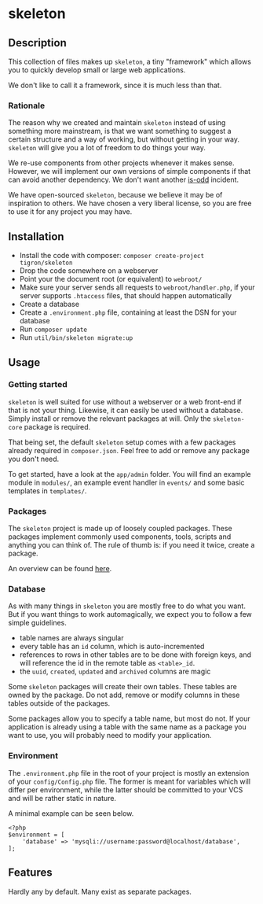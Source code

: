 # skeleton

## Description

This collection of files makes up `skeleton`, a tiny "framework" which allows
you to quickly develop small or large web applications.

We don't like to call it a framework, since it is much less than that.

### Rationale

The reason why we created and maintain `skeleton` instead of using something
more mainstream, is that we want something to suggest a certain structure and a
way of working, but without getting in your way. `skeleton` will give you a lot
of freedom to do things your way.

We re-use components from other projects whenever it makes sense. However, we
will implement our own versions of simple components if that can avoid another
dependency. We don't want another [is-odd](https://www.npmjs.com/package/is-odd)
incident.

We have open-sourced `skeleton`, because we believe it may be of inspiration to
others. We have chosen a very liberal license, so you are free to use it for
any project you may have.

## Installation

  * Install the code with composer: `composer create-project tigron/skeleton`
  * Drop the code somewhere on a webserver
  * Point your the document root (or equivalent) to `webroot/`
  * Make sure your server sends all requests to `webroot/handler.php`, if your
    server supports `.htaccess` files, that should happen automatically
  * Create a database
  * Create a `.environment.php` file, containing at least the DSN for your
    database
  * Run `composer update`
  * Run `util/bin/skeleton migrate:up`

## Usage

### Getting started

`skeleton` is well suited for use without a webserver or a web front-end if that
is not your thing. Likewise, it can easily be used without a database. Simply
install or remove the relevant packages at will. Only the `skeleton-core`
package is required.

That being set, the default `skeleton` setup comes with a few packages already
required in `composer.json`. Feel free to add or remove any package you don't
need.

To get started, have a look at the `app/admin` folder. You will find an example
module in `modules/`, an example event handler in `events/` and some basic
templates in `templates/`.

### Packages

The `skeleton` project is made up of loosely coupled packages. These packages
implement commonly used components, tools, scripts and anything you can think
of. The rule of thumb is: if you need it twice, create a package.

An overview can be found [here](https://github.com/tigron?q=skeleton).

### Database

As with many things in `skeleton` you are mostly free to do what you want. But
if you want things to work automagically, we expect you to follow a few simple
guidelines.

  * table names are always singular
  * every table has an `id` column, which is auto-incremented
  * references to rows in other tables are to be done with foreign keys, and
    will reference the id in the remote table as `<table>_id`.
  * the `uuid`, `created`, `updated` and `archived` columns are magic

Some `skeleton` packages will create their own tables. These tables are owned by
the package. Do not add, remove or modify columns in these tables outside of the
packages.

Some packages allow you to specify a table name, but most do not. If your
application is already using a table with the same name as a package you want to
use, you will probably need to modify your application.

### Environment

The `.environment.php` file in the root of your project is mostly an extension
of your `config/Config.php` file. The former is meant for variables which will
differ per environment, while the latter should be committed to your VCS and
will be rather static in nature.

A minimal example can be seen below.

    <?php
    $environment = [
        'database' => 'mysqli://username:password@localhost/database',
    ];

## Features

Hardly any by default. Many exist as separate packages.
